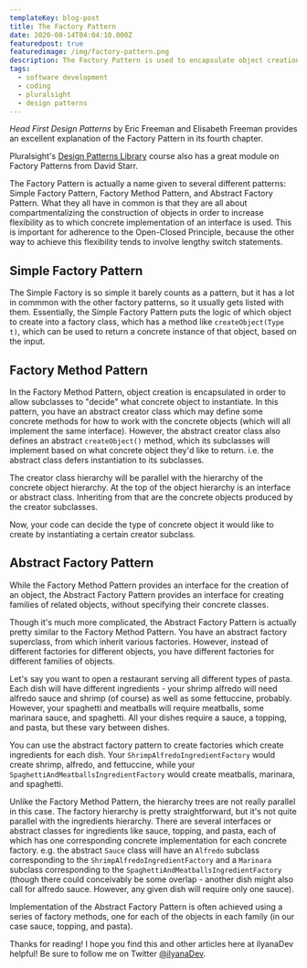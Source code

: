 ```yaml
---
templateKey: blog-post
title: The Factory Pattern
date: 2020-08-14T04:04:10.000Z
featuredpost: true
featuredimage: /img/factory-pattern.png
description: The Factory Pattern is used to encapsulate object creation in order to increase flexibility and adhere to the Open-Closed Principle.
tags:
  - software development
  - coding
  - pluralsight
  - design patterns
---
```


*Head First Design Patterns* by Eric Freeman and Elisabeth Freeman provides an excellent explanation of the Factory Pattern in its fourth chapter.

Pluralsight's [Design Patterns Library](https://app.pluralsight.com/library/courses/patterns-library/table-of-contents) course also has a great module on Factory Patterns from David Starr.

The Factory Pattern is actually a name given to several different patterns: Simple Factory Pattern, Factory Method Pattern, and Abstract Factory Pattern. What they all have in common is that they are all about compartmentalizing the construction of objects in order to increase flexibility as to which concrete implementation of an interface is used. This is important for adherence to the Open-Closed Principle, because the other way to achieve this flexibility tends to involve lengthy switch statements.

Simple Factory Pattern
--

The Simple Factory is so simple it barely counts as a pattern, but it has a lot in commmon with the other factory patterns, so it usually gets listed with them. Essentially, the Simple Factory Pattern puts the logic of which object to create into a factory class, which has a method like `createObject(Type t)`, which can be used to return a concrete instance of that object, based on the input.

Factory Method Pattern
--

In the Factory Method Pattern, object creation is encapsulated in order to allow subclasses to "decide" what concrete object to instantiate. In this pattern, you have an abstract creator class which may define some concrete methods for how to work with the concrete objects (which will all implement the same interface). However, the abstract creator class also defines an abstract `createObject()` method, which its subclasses will implement based on what concrete object they'd like to return. i.e. the abstract class defers instantiation to its subclasses.

The creator class hierarchy will be parallel with the hierarchy of the concrete object hierarchy. At the top of the object hierarchy is an interface or abstract class. Inheriting from that are the concrete objects produced by the creator subclasses.

Now, your code can decide the type of concrete object it would like to create by instantiating a certain creator subclass.

Abstract Factory Pattern
--

While the Factory Method Pattern provides an interface for the creation of an object, the Abstract Factory Pattern provides an interface for creating families of related objects, without specifying their concrete classes.

Though it's much more complicated, the Abstract Factory Pattern is actually pretty similar to the Factory Method Pattern. You have an abstract factory superclass, from which inherit various factories. However, instead of different factories for different objects, you have different factories for different families of objects.

Let's say you want to open a restaurant serving all different types of pasta. Each dish will have different ingredients - your shrimp alfredo will need alfredo sauce and shrimp (of course) as well as some fettuccine, probably. However, your spaghetti and meatballs will require meatballs, some marinara sauce, and spaghetti. All your dishes require a sauce, a topping, and pasta, but these vary between dishes.

You can use the abstract factory pattern to create factories which create ingredients for each dish. Your `ShrimpAlfredoIngredientFactory` would create shrimp, alfredo, and fettuccine, while your `SpaghettiAndMeatballsIngredientFactory` would create meatballs, marinara, and spaghetti.

Unlike the Factory Method Pattern, the hierarchy trees are not really parallel in this case. The factory hierarchy is pretty straightforward, but it's not quite parallel with the ingredients hierarchy. There are several interfaces or abstract classes for ingredients like sauce, topping, and pasta, each of which has one corresponding concrete implementation for each concrete factory. e.g. the abstract `Sauce` class will have an `Alfredo` subclass corresponding to the `ShrimpAlfredoIngredientFactory` and a `Marinara` subclass corresponding to the `SpaghettiAndMeatballsIngredientFactory` (though there could conceivably be some overlap - another dish might also call for alfredo sauce. However, any given dish will require only one sauce).

Implementation of the Abstract Factory Pattern is often achieved using a series of factory methods, one for each of the objects in each family (in our case sauce, topping, and pasta).

Thanks for reading! I hope you find this and other articles here at ilyanaDev helpful! Be sure to follow me on Twitter [@ilyanaDev](https://twitter.com/ilyanaDev).
